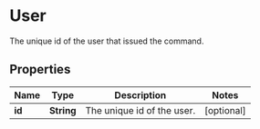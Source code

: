 

# User

The unique id of the user that issued the command.

## Properties

Name | Type | Description | Notes
------------ | ------------- | ------------- | -------------
**id** | **String** | The unique id of the user. |  [optional]



